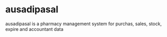 # ausadipasal

ausadipasal is a pharmacy management system for purchas, sales, stock, expire and accountant data 